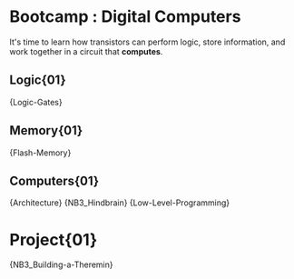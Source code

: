 # Bootcamp : Digital Computers
It's time to learn how transistors can perform logic, store information, and work together in a circuit that **computes**.

## Logic{01}
{Logic-Gates}

## Memory{01}
{Flash-Memory}

## Computers{01}
{Architecture}
{NB3_Hindbrain}
{Low-Level-Programming}

# Project{01}
{NB3_Building-a-Theremin}
